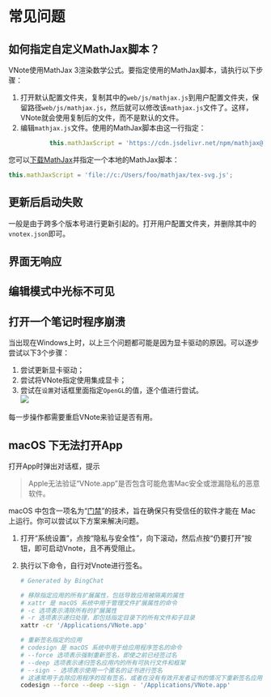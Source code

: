 # 常见问题
## 如何指定自定义MathJax脚本？
VNote使用MathJax 3渲染数学公式。要指定使用的MathJax脚本，请执行以下步骤：

1. 打开默认配置文件夹，复制其中的`web/js/mathjax.js`到用户配置文件夹，保留路径`web/js/mathjax.js`，然后就可以修改该`mathjax.js`文件了。这样，VNote就会使用复制后的文件，而不是默认的文件。
2. 编辑`mathjax.js`文件。使用的MathJax脚本由这一行指定：
    ```js
            this.mathJaxScript = 'https://cdn.jsdelivr.net/npm/mathjax@3/es5/tex-svg.js';
    ```

您可以[下载MathJax](https://docs.mathjax.org/en/latest/web/hosting.html)并指定一个本地的MathJax脚本：

```js
this.mathJaxScript = 'file://c:/Users/foo/mathjax/tex-svg.js';
```

## 更新后启动失败
一般是由于跨多个版本号进行更新引起的。打开用户配置文件夹，并删除其中的`vnotex.json`即可。

## 界面无响应
## 编辑模式中光标不可见
## 打开一个笔记时程序崩溃
当出现在Windows上时，以上三个问题都可能是因为显卡驱动的原因。可以逐步尝试以下3个步骤：

1. 尝试更新显卡驱动；
2. 尝试将VNote指定使用集成显卡；
3. 尝试在`设置`对话框里面指定`OpenGL`的值，逐个值进行尝试。  
![](vx_images/3831753136437.png)

每一步操作都需要重启VNote来验证是否有用。

## macOS 下无法打开App
打开App时弹出对话框，提示
> Apple无法验证“VNote.app”是否包含可能危害Mac安全或泄漏隐私的恶意软件。

macOS 中包含一项名为“[门禁](https://support.apple.com/zh-cn/102445)”的技术，旨在确保只有受信任的软件才能在 Mac 上运行。你可以尝试以下方案来解决问题。

1. 打开“系统设置”，点按“隐私与安全性”，向下滚动，然后点按“仍要打开”按钮，即可启动Vnote，且不再受阻止。
2. 执行以下命令，自行对Vnote进行签名。

    ```bash
    # Generated by BingChat

    # 移除指定应用的所有扩展属性，包括导致应用被隔离的属性
    # xattr 是 macOS 系统中用于管理文件扩展属性的命令
    # -c 选项表示清除所有的扩展属性
    # -r 选项表示递归处理，即包括指定目录下的所有文件和子目录
    xattr -cr '/Applications/VNote.app'

    # 重新签名指定的应用
    # codesign 是 macOS 系统中用于给应用程序签名的命令
    # --force 选项表示强制重新签名，即使之前已经签过名
    # --deep 选项表示递归签名应用内的所有可执行文件和框架
    # --sign - 选项表示使用一个匿名的证书进行签名
    # 这通常用于去除应用程序的现有签名，或者在没有有效开发者证书的情况下重新签名应用
    codesign --force --deep --sign - '/Applications/VNote.app'
    ```
